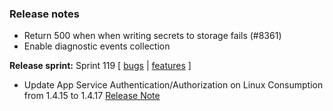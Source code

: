 ### Release notes
<!-- Please add your release notes in the following format:
- My change description (#PR)
-->
- Return 500 when when writing secrets to storage fails (#8361)
- Enable diagnostic events collection

**Release sprint:** Sprint 119
[ [bugs](https://github.com/Azure/azure-functions-host/issues?q=is%3Aissue+milestone%3A%22Functions+Sprint+119%22+label%3Abug+is%3Aclosed) | [features](https://github.com/Azure/azure-functions-host/issues?q=is%3Aissue+milestone%3A%22Functions+Sprint+119%22+label%3Afeature+is%3Aclosed) ]
- Update App Service Authentication/Authorization on Linux Consumption from 1.4.15 to 1.4.17 [Release Note](https://github.com/Azure/app-service-announcements/issues/375)